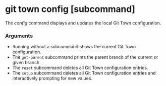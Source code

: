 # git town config [subcommand]

The _config_ command displays and updates the local Git Town configuration.

### Arguments

- Running without a subcommand shows the current Git Town configuration.
- The `get-parent` subcommand prints the parent branch of the current or given
  branch.
- The `reset` subcommand deletes all Git Town configuration entries.
- The `setup` subcommand deletes all Git Town configuration entries and
  interactively prompting for new values.
